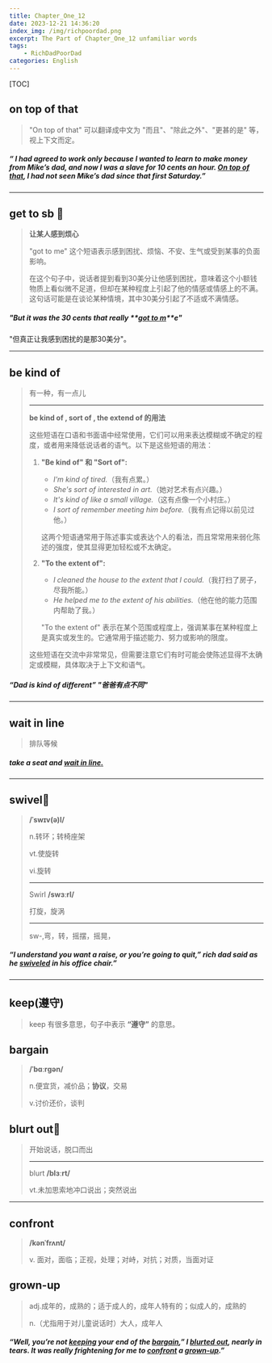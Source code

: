 ```yaml
---
title: Chapter_One_12
date: 2023-12-21 14:36:20
index_img: /img/richpoordad.png
excerpt: The Part of Chapter_One_12 unfamiliar words
tags: 
    - RichDadPoorDad
categories: English
---
```


[TOC]


## on top of that

> "On top of that" 可以翻译成中文为 "而且"、"除此之外"、"更甚的是" 等，视上下文而定。

##### “ I had agreed to work only because I wanted to learn to make money from Mike’s dad, and now I was a slave for 10 cents an hour. **<u>On top of that</u>**, I had not seen Mike’s dad since that first Saturday.”

---

## get to sb 🚩

> **让某人感到烦心**
>
> "got to me" 这个短语表示感到困扰、烦恼、不安、生气或受到某事的负面影响。
>
> 在这个句子中，说话者提到看到30美分让他感到困扰，意味着这个小额钱物质上看似微不足道，但却在某种程度上引起了他的情感或情感上的不满。这句话可能是在谈论某种情境，其中30美分引起了不适或不满情感。

##### "But it was the 30 cents that really **<u>got to m</u>**e" 

"但真正让我感到困扰的是那30美分"。

---

## be kind of

> 有一种，有一点儿
>
> ---
>
> **be kind of , sort of , the extend of 的用法**
>
> 这些短语在口语和书面语中经常使用，它们可以用来表达模糊或不确定的程度，或者用来降低说话者的语气。以下是这些短语的用法：
>
> 1. **"Be kind of" 和 "Sort of":**
>    - *I'm kind of tired.*（我有点累。）
>    - *She's sort of interested in art.*（她对艺术有点兴趣。）
>    - *It's kind of like a small village.*（这有点像一个小村庄。）
>    - *I sort of remember meeting him before.*（我有点记得以前见过他。）
>
>    这两个短语通常用于陈述事实或表达个人的看法，而且常常用来弱化陈述的强度，使其显得更加轻松或不太确定。
>
> 2. **"To the extent of":**
>    - *I cleaned the house to the extent that I could.*（我打扫了房子，尽我所能。）
>    - *He helped me to the extent of his abilities.*（他在他的能力范围内帮助了我。）
>
>    "To the extent of" 表示在某个范围或程度上，强调某事在某种程度上是真实或发生的。它通常用于描述能力、努力或影响的限度。
>
> 这些短语在交流中非常常见，但需要注意它们有时可能会使陈述显得不太确定或模糊，具体取决于上下文和语气。

##### “Dad **is kind of** different” "爸爸有点不同"

---

## wait in line

> 排队等候

##### take a seat and <u>**wait in line**.</u>

---

## swivel🚩

> **/ˈswɪv(ə)l/**
>
> n.转环；转椅座架
>
> vt.使旋转
>
> vi.旋转
>
> ---
>
> Swirl **/swɜːrl/**
>
> 打旋，旋涡
>
> ---
>
>  sw-,弯，转，摇摆，摇晃，

##### “I understand you want a raise, or you’re going to quit,” rich dad said as he **<u>swiveled</u>** in his office chair.”

---

## keep(遵守)

> keep 有很多意思，句子中表示  **“遵守”**  的意思。

## bargain

> **/ˈbɑːrɡən/**
>
> n.便宜货，减价品；**协议**，交易
> 
>v.讨价还价，谈判

## blurt out🚩

> 开始说话，脱口而出
>
> ---
>
> blurt **/blɜːrt/**
>
> vt.未加思索地冲口说出；突然说出

---

## confront

> **/kənˈfrʌnt/**
>
> v. 面对，面临；正视，处理；对峙，对抗；对质，当面对证

## grown-up

> adj.成年的，成熟的；适于成人的，成年人特有的；似成人的，成熟的
>
> n.（尤指用于对儿童说话时）大人，成年人

##### “Well, you’re not **<u>keeping</u>** your end of the **<u>bargain</u>**,” I **<u>blurted out</u>**, nearly in tears. It was really frightening for me to **<u>confront</u>** a **<u>grown-up</u>**.”

